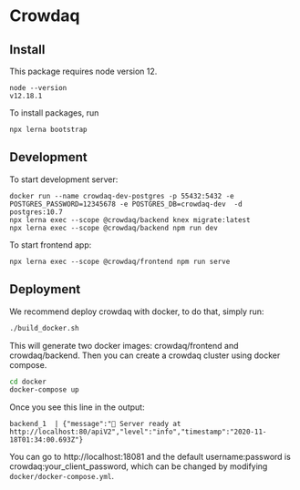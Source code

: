 # Crowdaq

## Install

This package requires node version 12.

```
node --version
v12.18.1
```

To install packages, run

```
npx lerna bootstrap
```


## Development

To start development server:

```
docker run --name crowdaq-dev-postgres -p 55432:5432 -e POSTGRES_PASSWORD=12345678 -e POSTGRES_DB=crowdaq-dev  -d postgres:10.7
npx lerna exec --scope @crowdaq/backend knex migrate:latest
npx lerna exec --scope @crowdaq/backend npm run dev        
```

To start frontend app:
```
npx lerna exec --scope @crowdaq/frontend npm run serve
```

## Deployment

We recommend deploy crowdaq with docker, to do that, simply run:
```bash
./build_docker.sh
```

This will generate two docker images: crowdaq/frontend and crowdaq/backend. Then you can create a crowdaq cluster using docker compose.

```bash
cd docker
docker-compose up
```

Once you see this line in the output:
```
backend_1  | {"message":"🚀 Server ready at http://localhost:80/apiV2","level":"info","timestamp":"2020-11-18T01:34:00.693Z"}
```

You can go to http://localhost:18081 and the default username:password is crowdaq:your_client_password, which can be changed by modifying `docker/docker-compose.yml`. 






